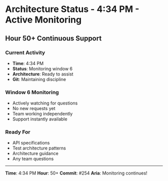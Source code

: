 # Architecture Status - 4:34 PM - Active Monitoring

## Hour 50+ Continuous Support

### Current Activity
- **Time**: 4:34 PM
- **Status**: Monitoring window 6
- **Architecture**: Ready to assist
- **Git**: Maintaining discipline

### Window 6 Monitoring
- Actively watching for questions
- No new requests yet
- Team working independently
- Support instantly available

### Ready For
- API specifications
- Test architecture patterns
- Architecture guidance
- Any team questions

---

**Time**: 4:34 PM
**Hour**: 50+
**Commit**: #254
**Aria**: Monitoring continues!